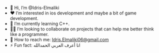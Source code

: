 - 👋 Hi, I’m @Idris-Elmaliki
- ❤️ I’m interested in ios development and maybe a bit of game development.
- 🧠 I’m currently learning C++.
- 👨‍💻 I’m looking to collaborate on projects that can help me better think like a programmer.
- 📧 How to reach me: Idris.Elmaliki06@gmail.com
- ⚡ Fun fact: انا أعرف العربي الحمدالله

<!---
Idris-Elmaliki/Idris-Elmaliki is a ✨ special ✨ repository because its `README.md` (this file) appears on your GitHub profile.
You can click the Preview link to take a look at your changes.
--->
